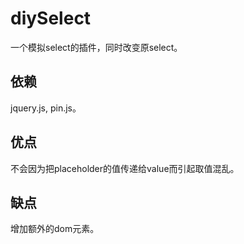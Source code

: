 # diySelect

 一个模拟select的插件，同时改变原select。

## 依赖
jquery.js, pin.js。

## 优点
不会因为把placeholder的值传递给value而引起取值混乱。

## 缺点
增加额外的dom元素。
 
